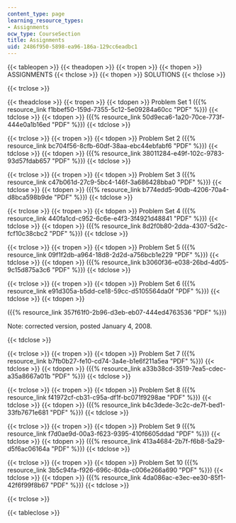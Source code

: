 ```yaml
---
content_type: page
learning_resource_types:
- Assignments
ocw_type: CourseSection
title: Assignments
uid: 2486f950-5898-ea96-186a-129cc6eadbc1
---
```


{{< tableopen >}}
{{< theadopen >}}
{{< tropen >}}
{{< thopen >}}
ASSIGNMENTS
{{< thclose >}}
{{< thopen >}}
SOLUTIONS
{{< thclose >}}

{{< trclose >}}

{{< theadclose >}}
{{< tropen >}}
{{< tdopen >}}
Problem Set 1 ({{% resource_link f1bbef50-159d-7355-5c12-5e09284a60cc "PDF" %}})
{{< tdclose >}}
{{< tdopen >}}
({{% resource_link 50d9eca6-1a20-70ce-773f-444e0a1b16ed "PDF" %}})
{{< tdclose >}}

{{< trclose >}}
{{< tropen >}}
{{< tdopen >}}
Problem Set 2 ({{% resource_link bc704f56-8cfb-60df-38aa-ebc44ebfabf6 "PDF" %}})
{{< tdclose >}}
{{< tdopen >}}
({{% resource_link 38011284-e49f-102c-9783-93d57fdab657 "PDF" %}})
{{< tdclose >}}

{{< trclose >}}
{{< tropen >}}
{{< tdopen >}}
Problem Set 3 ({{% resource_link c47b061d-27c9-5bc4-146f-3a686428bba0 "PDF" %}})
{{< tdclose >}}
{{< tdopen >}}
({{% resource_link b774edd5-90db-4206-70a4-d8bca598b9de "PDF" %}})
{{< tdclose >}}

{{< trclose >}}
{{< tropen >}}
{{< tdopen >}}
Problem Set 4 ({{% resource_link 440fa1cd-c952-6c6e-e4f3-3f4921d48841 "PDF" %}})
{{< tdclose >}}
{{< tdopen >}}
({{% resource_link 8d2f0b80-2dda-4307-5d2c-fcf10c38cbc2 "PDF" %}})
{{< tdclose >}}

{{< trclose >}}
{{< tropen >}}
{{< tdopen >}}
Problem Set 5 ({{% resource_link 09f1f2db-a964-18d8-2d2d-a756bcb1e229 "PDF" %}})
{{< tdclose >}}
{{< tdopen >}}
({{% resource_link b3060f36-e038-26bd-4d05-9c15d875a3c6 "PDF" %}})
{{< tdclose >}}

{{< trclose >}}
{{< tropen >}}
{{< tdopen >}}
Problem Set 6 ({{% resource_link e91d305a-b5dd-ce18-59cc-d5105564da0f "PDF" %}})
{{< tdclose >}}
{{< tdopen >}}


({{% resource_link 357f61f0-2b96-d3eb-eb07-444ed4763536 "PDF" %}})

Note: corrected version, posted January 4, 2008.


{{< tdclose >}}

{{< trclose >}}
{{< tropen >}}
{{< tdopen >}}
Problem Set 7 ({{% resource_link b7fb0b27-fe10-cd74-3a4e-b1e6f211a5ea "PDF" %}})
{{< tdclose >}}
{{< tdopen >}}
({{% resource_link a33b38cd-3519-7ea5-cdec-a35a8667a01b "PDF" %}})
{{< tdclose >}}

{{< trclose >}}
{{< tropen >}}
{{< tdopen >}}
Problem Set 8 ({{% resource_link f41972cf-cb31-c95a-df1f-bc071f9298ae "PDF" %}})
{{< tdclose >}}
{{< tdopen >}}
({{% resource_link b4c3dede-3c2c-de7f-bed1-33fb7671e681 "PDF" %}})
{{< tdclose >}}

{{< trclose >}}
{{< tropen >}}
{{< tdopen >}}
Problem Set 9 ({{% resource_link f7d0ae9d-00a3-f623-9395-410f6605ddad "PDF" %}})
{{< tdclose >}}
{{< tdopen >}}
({{% resource_link 413a4684-2b7f-f6b8-5a29-d5f6ac06164a "PDF" %}})
{{< tdclose >}}

{{< trclose >}}
{{< tropen >}}
{{< tdopen >}}
Problem Set 10 ({{% resource_link 3b5c94fa-f926-696c-80da-c006e266a690 "PDF" %}})
{{< tdclose >}}
{{< tdopen >}}
({{% resource_link 4da086ac-e3ec-ee30-85f1-42f6f99f8b67 "PDF" %}})
{{< tdclose >}}

{{< trclose >}}

{{< tableclose >}}